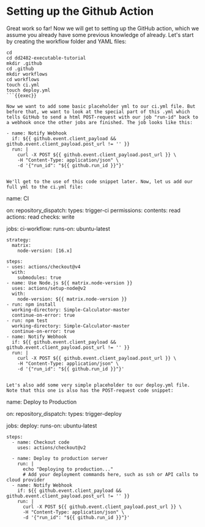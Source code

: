 # Setting up the Github Action

Great work so far! Now we will get to setting up the GitHub action, which we assume you already have some previous knowledge of already. Let's start by creating the workflow folder and YAML files:

```
cd
cd dd2482-executable-tutorial
mkdir .github
cd .github
mkdir workflows
cd workflows
touch ci.yml
touch deploy.yml
```{{exec}}

Now we want to add some basic placeholder yml to our ci.yml file. But before that, we want to look at the special part of this .yml which tells GitHub to send a html POST-request with our job "run-id" back to a webhook once the other jobs are finished. The job looks like this:

```
    - name: Notify Webhook
      if: ${{ github.event.client_payload && github.event.client_payload.post_url != '' }}
      run: |
        curl -X POST ${{ github.event.client_payload.post_url }} \
        -H "Content-Type: application/json" \
        -d '{"run_id": "${{ github.run_id }}"}'
``` 

We'll get to the use of this code snippet later. Now, let us add our full yml to the ci.yml file:

```
name: CI

on:
  repository_dispatch:
    types: trigger-ci
permissions:
  contents: read
  actions: read
  checks: write

jobs:
  ci-workflow:
    runs-on: ubuntu-latest

    strategy:
      matrix:
        node-version: [16.x]

    steps:
    - uses: actions/checkout@v4
      with:
        submodules: true
    - name: Use Node.js ${{ matrix.node-version }}
      uses: actions/setup-node@v2
      with:
        node-version: ${{ matrix.node-version }}
    - run: npm install
      working-directory: Simple-Calculator-master
      continue-on-error: true
    - run: npm test 
      working-directory: Simple-Calculator-master
      continue-on-error: true
    - name: Notify Webhook
      if: ${{ github.event.client_payload && github.event.client_payload.post_url != '' }}
      run: |
        curl -X POST ${{ github.event.client_payload.post_url }} \
        -H "Content-Type: application/json" \
        -d '{"run_id": "${{ github.run_id }}"}'

``` 

Let's also add some very simple placeholder to our deploy.yml file. Note that this one is also has the POST-request code snippet:

```
name: Deploy to Production

on:
  repository_dispatch:
    types: trigger-deploy

jobs:
  deploy:
    runs-on: ubuntu-latest

    steps:
      - name: Checkout code
        uses: actions/checkout@v2

      - name: Deploy to production server
        run: |
          echo "Deploying to production..."
          # Add your deployment commands here, such as ssh or API calls to cloud provider
      - name: Notify Webhook
        if: ${{ github.event.client_payload && github.event.client_payload.post_url != '' }}
        run: |
          curl -X POST ${{ github.event.client_payload.post_url }} \
          -H "Content-Type: application/json" \
          -d '{"run_id": "${{ github.run_id }}"}'
``` 